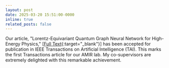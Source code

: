 ```yaml
---
layout: post
date: 2025-03-20 15:51:00-0000
inline: true
related_posts: false
---
```


​Our article, "Lorentz-Equivariant Quantum Graph Neural Network for High-Energy Physics," [[Full Text](https://ieeexplore.ieee.org/document/10938398){:target="_blank"}] has been accepted for publication in IEEE Transactions on Artificial Intelligence (TAI). This marks the first Transactions article for our AMIR lab. My co-supervisors are extremely delighted with this remarkable achievement.